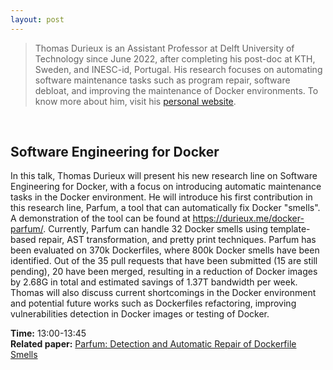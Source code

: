```yaml
---
layout: post
---
```


> Thomas Durieux is an Assistant Professor at Delft University of Technology since June 2022, after completing his post-doc at KTH, Sweden, and INESC-id, Portugal.
His research focuses on automating software maintenance tasks such as program repair, software debloat, and improving the maintenance of Docker environments.
To know more about him, visit his [personal website](https://durieux.me/).

<br>

## Software Engineering for Docker
In this talk, Thomas Durieux will present his new research line on Software Engineering for Docker, with a focus on introducing automatic maintenance tasks in the Docker environment.
He will introduce his first contribution in this research line, Parfum, a tool that can automatically fix Docker "smells".
A demonstration of the tool can be found at https://durieux.me/docker-parfum/. Currently, Parfum can handle 32 Docker smells using template-based repair, AST transformation, and pretty print techniques.
Parfum has been evaluated on 370k Dockerfiles, where 800k Docker smells have been identified.
Out of the 35 pull requests that have been submitted (15 are still pending), 20 have been merged, resulting in a reduction of Docker images by 2.68G in total and estimated savings of 1.37T bandwidth per week.
Thomas will also discuss current shortcomings in the Docker environment and potential future works such as Dockerfiles refactoring, improving vulnerabilities detection in Docker images or testing of Docker.

**Time:** 13:00-13:45 <br>
**Related paper:** [Parfum: Detection and Automatic Repair of Dockerfile Smells](https://arxiv.org/abs/2302.01707)
